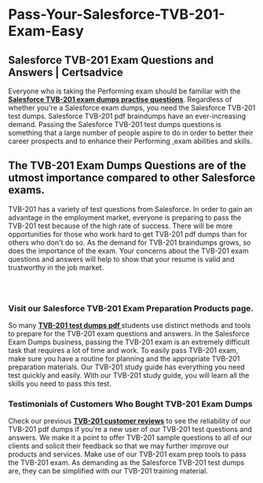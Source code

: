 # Pass-Your-Salesforce-TVB-201-Exam-Easy
<h2><strong>Salesforce TVB-201 Exam Questions and Answers | Certsadvice</strong></h2> <p>Everyone who is taking the Performing exam should be familiar with the <a href="http://www.certsadvice.com/salesforce/tvb-201-practice-questions"><strong>Salesforce TVB-201 exam dumps practise questions</strong></a>. Regardless of whether you&#39;re a Salesforce exam dumps, you need the Salesforce TVB-201 test dumps. Salesforce TVB-201 pdf braindumps have an ever-increasing demand. Passing the Salesforce TVB-201 test dumps questions is something that a large number of people aspire to do in order to better their career prospects and to enhance their Performing ,exam abilities and skills.</p> <h2><strong>The TVB-201 Exam Dumps Questions are of the utmost importance compared to other Salesforce exams.</strong></h2> <p>TVB-201 has a variety of test questions from Salesforce. In order to gain an advantage in the employment market, everyone is preparing to pass the TVB-201 test because of the high rate of success. There will be more opportunities for those who work hard to get TVB-201 pdf dumps than for others who don&#39;t do so. As the demand for TVB-201 braindumps grows, so does the importance of the exam. Your concerns about the TVB-201 exam questions and answers will help to show that your resume is valid and trustworthy in the job market.</p> <p><a href="http://www.certsadvice.com/salesforce/tvb-201-practice-questions" style="display: block; padding: 1em 0; text-align: center; "><img alt="" src="https://1.bp.blogspot.com/-RUOr8Wn-CRk/YUYAxC8kcHI/AAAAAAAAAnw/F7BbdI3tw8QDj5z8iX0vQAioQzKiUxduwCLcBGAsYHQ/s0/unnamed.jpg" /></a></p> <h3><strong>Visit our Salesforce TVB-201 Exam Preparation Products page.</strong></h3> <p>So many <a href="http://www.certsadvice.com/salesforce/tvb-201-practice-questions"><strong>TVB-201 test dumps pdf </strong></a>students use distinct methods and tools to prepare for the TVB-201 exam questions and answers. In the Salesforce Exam Dumps business, passing the TVB-201 exam is an extremely difficult task that requires a lot of time and work. To easily pass TVB-201 exam, make sure you have a routine for planning and the appropriate TVB-201 preparation materials. Our TVB-201 study guide has everything you need test quickly and easily. With our TVB-201 study guide, you will learn all the skills you need to pass this test.</p> <h3><strong>Testimonials of Customers Who Bought TVB-201 Exam Dumps</strong></h3> <p>Check our previous <a href="http://www.certsadvice.com/salesforce/tvb-201-practice-questions"><strong>TVB-201 customer reviews</strong></a> to see the reliability of our TVB-201 pdf dumps if you&#39;re a new user of our TVB-201 test questions and answers. We make it a point to offer TVB-201 sample questions to all of our clients and solicit their feedback so that we may further improve our products and services. Make use of our TVB-201 exam prep tools to pass the TVB-201 exam. As demanding as the Salesforce TVB-201 test dumps are, they can be simplified with our TVB-201 training material.</p>
